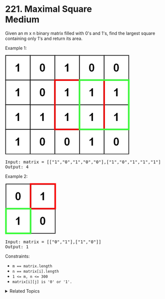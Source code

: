 # 221. Maximal Square<br> Medium

Given an m x n binary matrix filled with 0's and 1's, find the largest square containing only 1's and return its area.

Example 1:

![](assets/max1grid.jpg)

<pre>
Input: matrix = [["1","0","1","0","0"],["1","0","1","1","1"],["1","1","1","1","1"],["1","0","0","1","0"]]
Output: 4
</pre>

Example 2:

![](assets/max2grid.jpg)

<pre>
Input: matrix = [["0","1"],["1","0"]]
Output: 1
</pre>

Constraints:

- `m == matrix.length`
- `n == matrix[i].length`
- `1 <= m, n <= 300`
- `matrix[i][j] is '0' or '1'.`

<details>

<summary> Related Topics </summary>

-   `Matrix`
-   `Dynamic Programming`

</details>